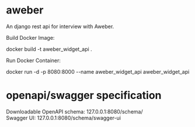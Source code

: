 # aweber
An django rest api for interview with Aweber.

Build Docker Image:

docker build -t aweber_widget_api .

Run Docker Container:

docker run -d -p 8080:8000 --name aweber_widget_api aweber_widget_api

# openapi/swagger specification

Downloadable OpenAPI schema: 127.0.0.1:8080/schema/  
Swagger UI: 127.0.0.1:8080/schema/swagger-ui  
